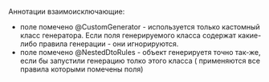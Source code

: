 Аннотации взаимоисключающие:

- поле помечено @CustomGenerator - используется только кастомный класс генератора. Если поля генерируемого класса
  содержат какие-либо правила генерации - они игнорируются.
- поле помечено @NestedDtoRules - объект генерируетя точно так-же, если бы запустили генерацию толко этого класса (
  применяются все правила которыми помечены поля)